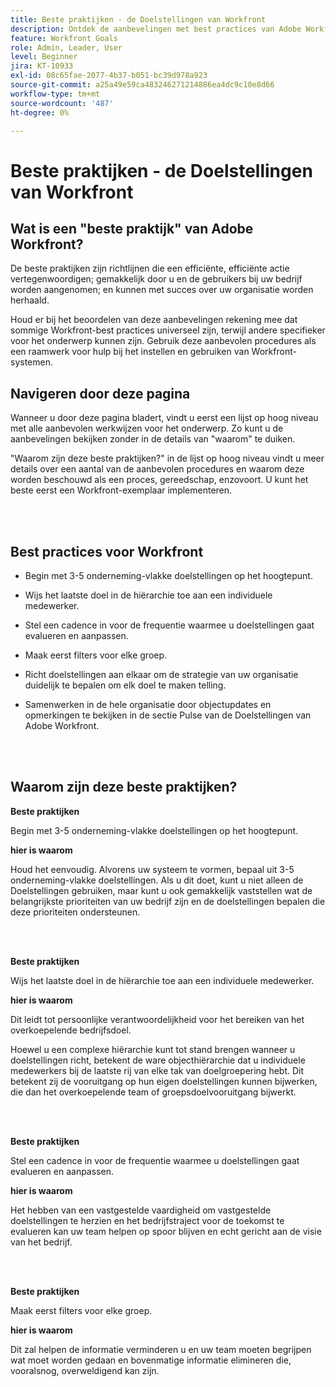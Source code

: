 ```yaml
---
title: Beste praktijken - de Doelstellingen van Workfront
description: Ontdek de aanbevelingen met best practices van Adobe Workfront-experts over het instellen, beheren en gebruiken van Workfront Goals.
feature: Workfront Goals
role: Admin, Leader, User
level: Beginner
jira: KT-10933
exl-id: 08c65fae-2077-4b37-b051-bc39d978a923
source-git-commit: a25a49e59ca483246271214886ea4dc9c10e8d66
workflow-type: tm+mt
source-wordcount: '487'
ht-degree: 0%

---
```


# Beste praktijken - de Doelstellingen van Workfront

## Wat is een &quot;beste praktijk&quot; van Adobe Workfront?

De beste praktijken zijn richtlijnen die een efficiënte, efficiënte actie vertegenwoordigen; gemakkelijk door u en de gebruikers bij uw bedrijf worden aangenomen; en kunnen met succes over uw organisatie worden herhaald.

Houd er bij het beoordelen van deze aanbevelingen rekening mee dat sommige Workfront-best practices universeel zijn, terwijl andere specifieker voor het onderwerp kunnen zijn. Gebruik deze aanbevolen procedures als een raamwerk voor hulp bij het instellen en gebruiken van Workfront-systemen.

## Navigeren door deze pagina

Wanneer u door deze pagina bladert, vindt u eerst een lijst op hoog niveau met alle aanbevolen werkwijzen voor het onderwerp. Zo kunt u de aanbevelingen bekijken zonder in de details van &quot;waarom&quot; te duiken.

&quot;Waarom zijn deze beste praktijken?&quot; in de lijst op hoog niveau vindt u meer details over een aantal van de aanbevolen procedures en waarom deze worden beschouwd als een proces, gereedschap, enzovoort. U kunt het beste eerst een Workfront-exemplaar implementeren.

</br>
</br>


## Best practices voor Workfront

* Begin met 3-5 onderneming-vlakke doelstellingen op het hoogtepunt.

* Wijs het laatste doel in de hiërarchie toe aan een individuele medewerker.

* Stel een cadence in voor de frequentie waarmee u doelstellingen gaat evalueren en aanpassen.

* Maak eerst filters voor elke groep.

* Richt doelstellingen aan elkaar om de strategie van uw organisatie duidelijk te bepalen om elk doel te maken telling.

* Samenwerken in de hele organisatie door objectupdates en opmerkingen te bekijken in de sectie Pulse van de Doelstellingen van Adobe Workfront.

</br>
</br>

## Waarom zijn deze beste praktijken?

**Beste praktijken**

Begin met 3-5 onderneming-vlakke doelstellingen op het hoogtepunt.



**hier is waarom**

Houd het eenvoudig. Alvorens uw systeem te vormen, bepaal uit 3-5 onderneming-vlakke doelstellingen. Als u dit doet, kunt u niet alleen de Doelstellingen gebruiken, maar kunt u ook gemakkelijk vaststellen wat de belangrijkste prioriteiten van uw bedrijf zijn en de doelstellingen bepalen die deze prioriteiten ondersteunen.

</br>
</br>

**Beste praktijken**

Wijs het laatste doel in de hiërarchie toe aan een individuele medewerker.



**hier is waarom**

Dit leidt tot persoonlijke verantwoordelijkheid voor het bereiken van het overkoepelende bedrijfsdoel.



Hoewel u een complexe hiërarchie kunt tot stand brengen wanneer u doelstellingen richt, betekent de ware objecthiërarchie dat u individuele medewerkers bij de laatste rij van elke tak van doelgroepering hebt. Dit betekent zij de vooruitgang op hun eigen doelstellingen kunnen bijwerken, die dan het overkoepelende team of groepsdoelvooruitgang bijwerkt.

</br>
</br>


**Beste praktijken**

Stel een cadence in voor de frequentie waarmee u doelstellingen gaat evalueren en aanpassen.



**hier is waarom**

Het hebben van een vastgestelde vaardigheid om vastgestelde doelstellingen te herzien en het bedrijfstraject voor de toekomst te evalueren kan uw team helpen op spoor blijven en echt gericht aan de visie van het bedrijf.


</br>
</br>

**Beste praktijken**

Maak eerst filters voor elke groep.



**hier is waarom**

Dit zal helpen de informatie verminderen u en uw team moeten begrijpen wat moet worden gedaan en bovenmatige informatie elimineren die, vooralsnog, overweldigend kan zijn.
